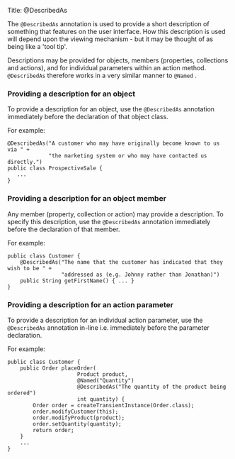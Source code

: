 Title: @DescribedAs

The `@DescribedAs` annotation is used to provide a short description of
something that features on the user interface. How this description is
used will depend upon the viewing mechanism - but it may be thought of
as being like a 'tool tip'.

Descriptions may be provided for objects, members (properties,
collections and actions), and for individual parameters within an action
method. `@DescribedAs` therefore works in a very similar manner to
`@Named` <!--(see ?)-->.

### Providing a description for an object

To provide a description for an object, use the `@DescribedAs`
annotation immediately before the declaration of that object class.

For example:

    @DescribedAs("A customer who may have originally become known to us via " +
                 "the marketing system or who may have contacted us directly.")
    public class ProspectiveSale {
       ...
    }

### Providing a description for an object member

Any member (property, collection or action) may provide a description.
To specify this description, use the `@DescribedAs` annotation
immediately before the declaration of that member.

For example:

    public class Customer {
        @DescribedAs("The name that the customer has indicated that they wish to be " +
                     "addressed as (e.g. Johnny rather than Jonathan)")
        public String getFirstName() { ... }
    }

### Providing a description for an action parameter

To provide a description for an individual action parameter, use the
`@DescribedAs` annotation in-line i.e. immediately before the parameter
declaration.

For example:

    public class Customer {
        public Order placeOrder(
                          Product product,
                          @Named("Quantity")
                          @DescribedAs("The quantity of the product being ordered")
                          int quantity) {
            Order order = createTransientInstance(Order.class);
            order.modifyCustomer(this);
            order.modifyProduct(product);
            order.setQuantity(quantity);        
            return order;
        }
        ...
    }

